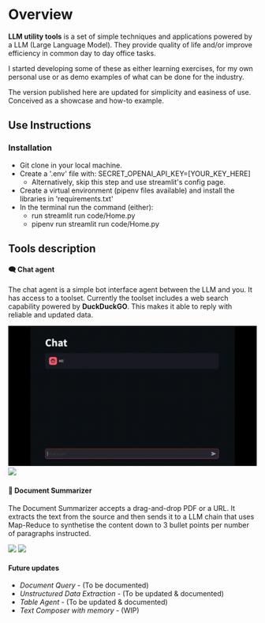 # Overview

**LLM utility tools** is a set of simple techniques and applications
powered by a LLM (Large Language Model). They provide quality of life
and/or improve efficiency in common day to day office tasks.

I started developing some of these as either learning exercises, 
for my own personal use or as demo examples of what can be done for the industry.

The version published here are updated for simplicity and easiness of use.
Conceived as a showcase and how-to example.

## Use Instructions

### Installation
- Git clone in your local machine.
- Create a '.env' file with: SECRET_OPENAI_API_KEY=[YOUR_KEY_HERE]
    - Alternatively, skip this step and use streamlit's config page. 
- Create a virtual environment (pipenv files available) and install
the libraries in 'requirements.txt'
- In the terminal run the command (either):
    - run streamlit run code/Home.py
    - pipenv run streamlit run code/Home.py


## Tools description
#### 🗨️ Chat agent

The chat agent is a simple bot interface agent between the LLM and you.
It has access to a toolset. Currently the toolset includes a web search
capability powered by **DuckDuckGO**.
This makes it able to reply with reliable and updated data.

![](data\media\chat_agent.gif)
![](https://github.com/Antonio-Velasco/llm_utilities/tree/update/2_doc_summary/data/media/chat_agent.gif)

#### 📃 Document Summarizer

The Document Summarizer accepts a drag-and-drop PDF or a URL. It extracts
the text from the source and then sends it to a LLM chain that uses Map-Reduce
to synthetise the content down to 3 bullet points per number of paragraphs 
instructed.  

![](data\media\doc_summarizer.gif)
![](https://github.com/Antonio-Velasco/llm_utilities/tree/update/2_doc_summary/data/media/doc_summarizer.gif)

#### Future updates
* *Document Query* - (To be documented)
* *Unstructured Data Extraction* - (To be updated & documented)
* *Table Agent* - (To be updated & documented)
* *Text Composer with memory* - (WIP)


